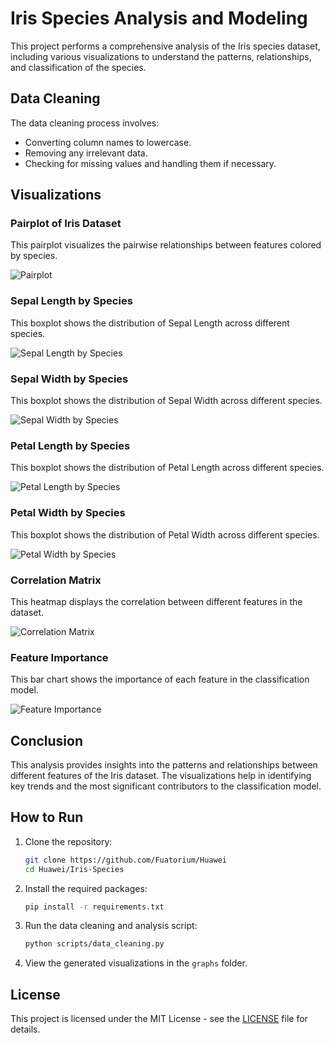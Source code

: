# Iris Species Analysis and Modeling

This project performs a comprehensive analysis of the Iris species dataset, including various visualizations to understand the patterns, relationships, and classification of the species.

## Data Cleaning

The data cleaning process involves:
- Converting column names to lowercase.
- Removing any irrelevant data.
- Checking for missing values and handling them if necessary.

## Visualizations

### Pairplot of Iris Dataset
This pairplot visualizes the pairwise relationships between features colored by species.

![Pairplot](https://github.com/Fuatorium/Huawei/blob/main/Iris-Species/graphs/Figure_1.png)

### Sepal Length by Species
This boxplot shows the distribution of Sepal Length across different species.

![Sepal Length by Species](https://github.com/Fuatorium/Huawei/blob/main/Iris-Species/graphs/Figure_2.png)

### Sepal Width by Species
This boxplot shows the distribution of Sepal Width across different species.

![Sepal Width by Species](https://github.com/Fuatorium/Huawei/blob/main/Iris-Species/graphs/Figure_3.png)

### Petal Length by Species
This boxplot shows the distribution of Petal Length across different species.

![Petal Length by Species](https://github.com/Fuatorium/Huawei/blob/main/Iris-Species/graphs/Figure_4.png)

### Petal Width by Species
This boxplot shows the distribution of Petal Width across different species.

![Petal Width by Species](https://github.com/Fuatorium/Huawei/blob/main/Iris-Species/graphs/Figure_5.png)

### Correlation Matrix
This heatmap displays the correlation between different features in the dataset.

![Correlation Matrix](https://github.com/Fuatorium/Huawei/blob/main/Iris-Species/graphs/Figure_6.png)

### Feature Importance
This bar chart shows the importance of each feature in the classification model.

![Feature Importance](https://github.com/Fuatorium/Huawei/blob/main/Iris-Species/graphs/Figure_7.png)

## Conclusion

This analysis provides insights into the patterns and relationships between different features of the Iris dataset. The visualizations help in identifying key trends and the most significant contributors to the classification model.

## How to Run

1. Clone the repository:
    ```bash
    git clone https://github.com/Fuatorium/Huawei
    cd Huawei/Iris-Species
    ```

2. Install the required packages:
    ```bash
    pip install -r requirements.txt
    ```

3. Run the data cleaning and analysis script:
    ```bash
    python scripts/data_cleaning.py
    ```

4. View the generated visualizations in the `graphs` folder.

## License

This project is licensed under the MIT License - see the [LICENSE](LICENSE) file for details.
